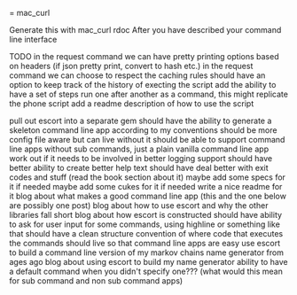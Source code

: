 = mac_curl

Generate this with
    mac_curl rdoc
After you have described your command line interface

TODO
in the request command we can have pretty printing options based on headers (if json pretty print, convert to hash etc.)
in the request command we can choose to respect the caching rules
should have an option to keep track of the history of execting the script
add the ability to have a set of steps run one after another as a command, this might replicate the phone script
add a readme description of how to use the script

pull out escort into a separate gem
  should have the ability to generate a skeleton command line app according to my conventions
  should be more config file aware but can live without it
  should be able to support command line apps without sub commands, just a plain vanilla command line app
  work out if it needs to be involved in better logging support
  should have better ability to create better help text
  should have deal better with exit codes and stuff (read the book section about it)
  maybe add some specs for it if needed
  maybe add some cukes for it if needed
  write a nice readme for it
  blog about what makes a good command line app (this and the one below are possibly one post)
  blog about how to use escort and why the other libraries fall short
  blog about how escort is constructed
  should have ability to ask for user input for some commands, using highline or something like that
  should have a clean structure convention of where code that executes the commands should live so that command line apps are easy
  use escort to build a command line version of my markov chains name generator from ages ago
  blog about using escort to build my name generator
  ability to have a default command when you didn't specify one??? (what would this mean for sub command and non sub command apps)

